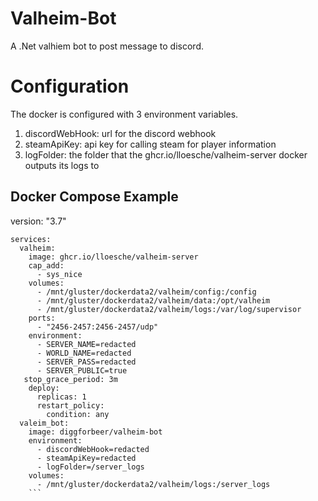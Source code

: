 # Valheim-Bot
A .Net valhiem bot to post message to discord.


# Configuration

The docker is configured with 3 environment variables.
1. discordWebHook: url for the discord webhook
1. steamApiKey: api key for calling steam for player information
1. logFolder: the folder that the ghcr.io/lloesche/valheim-server docker outputs its logs to

## Docker Compose Example
version: "3.7"
```
services: 
  valheim: 
    image: ghcr.io/lloesche/valheim-server
    cap_add:
      - sys_nice
    volumes: 
      - /mnt/gluster/dockerdata2/valheim/config:/config
      - /mnt/gluster/dockerdata2/valheim/data:/opt/valheim
      - /mnt/gluster/dockerdata2/valheim/logs:/var/log/supervisor 
    ports: 
      - "2456-2457:2456-2457/udp"
    environment:
      - SERVER_NAME=redacted
      - WORLD_NAME=redacted
      - SERVER_PASS=redacted
      - SERVER_PUBLIC=true
   stop_grace_period: 3m
    deploy:
      replicas: 1
      restart_policy:
        condition: any
  valeim_bot:
    image: diggforbeer/valheim-bot
    environment:
      - discordWebHook=redacted
      - steamApiKey=redacted
      - logFolder=/server_logs
    volumes: 
      - /mnt/gluster/dockerdata2/valheim/logs:/server_logs
    ```
